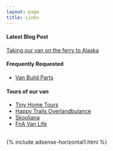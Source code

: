 ```yaml
---
layout: page
title: Links
---
```


#### Latest Blog Post

[Taking our van on the ferry to Alaska](https://travelswithkevan.com/Alaska-Ferry-pt1)

#### Frequently Requested

- [Van Build Parts](https://travelswithkevan.com/van-build)


#### Tours of our van

- [Tiny Home Tours](https://youtu.be/8y4RsELUG_U)
- [Happy Trails Overlandbulance](https://youtu.be/AJ_X8SbIdPU)
- [Skooliana](https://youtu.be/dXtP_nlRB6k)
- [FnA Van Life](https://youtu.be/PdES9w557qI)

<br>
{% include adsense-horizontal1.html %}<br>
